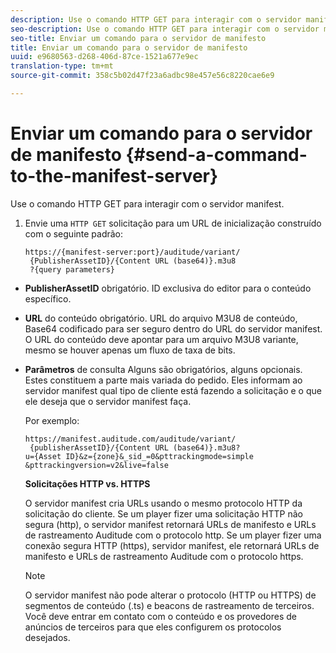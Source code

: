 ```yaml
---
description: Use o comando HTTP GET para interagir com o servidor manifest.
seo-description: Use o comando HTTP GET para interagir com o servidor manifest.
seo-title: Enviar um comando para o servidor de manifesto
title: Enviar um comando para o servidor de manifesto
uuid: e9680563-d268-406d-87ce-1521a677e9ec
translation-type: tm+mt
source-git-commit: 358c5b02d47f23a6adbc98e457e56c8220cae6e9

---
```



# Enviar um comando para o servidor de manifesto {#send-a-command-to-the-manifest-server}

Use o comando HTTP GET para interagir com o servidor manifest.

1. Envie uma `HTTP GET` solicitação para um URL de inicialização construído com o seguinte padrão:

   ```
   https://{manifest-server:port}/auditude/variant/
    {PublisherAssetID}/{Content URL (base64)}.m3u8
    ?{query parameters}
   ```

* **PublisherAssetID** obrigatório. ID exclusiva do editor para o conteúdo específico.

* **URL** do conteúdo obrigatório. URL do arquivo M3U8 de conteúdo, Base64 codificado para ser seguro dentro do URL do servidor manifest. O URL do conteúdo deve apontar para um arquivo M3U8 variante, mesmo se houver apenas um fluxo de taxa de bits.

* **Parâmetros** de consulta Alguns são obrigatórios, alguns opcionais. Estes constituem a parte mais variada do pedido. Eles informam ao servidor manifest qual tipo de cliente está fazendo a solicitação e o que ele deseja que o servidor manifest faça.

   Por exemplo:

   ```
   https://manifest.auditude.com/auditude/variant/
    {publisherAssetID}/{Content URL (base64)}.m3u8?
   u={Asset ID}&z={zone}&_sid_=0&pttrackingmode=simple
   &pttrackingversion=v2&live=false
   ```

   **Solicitações HTTP vs. HTTPS**

   O servidor manifest cria URLs usando o mesmo protocolo HTTP da solicitação do cliente. Se um player fizer uma solicitação HTTP não segura (http), o servidor manifest retornará URLs de manifesto e URLs de rastreamento Auditude com o protocolo http. Se um player fizer uma conexão segura HTTP (https), servidor manifest, ele retornará URLs de manifesto e URLs de rastreamento Auditude com o protocolo https.

   >[!NOTE]
   >
   >O servidor manifest não pode alterar o protocolo (HTTP ou HTTPS) de segmentos de conteúdo (.ts) e beacons de rastreamento de terceiros. Você deve entrar em contato com o conteúdo e os provedores de anúncios de terceiros para que eles configurem os protocolos desejados.